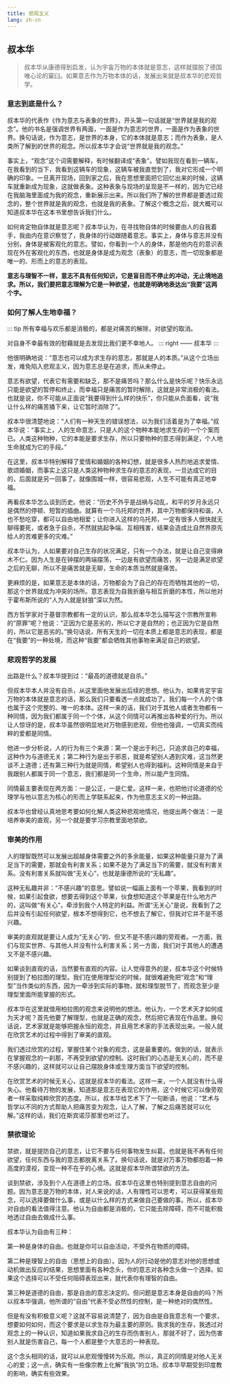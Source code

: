 ```yaml
---
title: 悲观主义
lang: zh-cn
---
```


## 叔本华

> 叔本华从康德得到启发，认为宇宙万物的本体就是意志，这样就摆脱了德国唯心论的窠臼。如果意志作为万物本体的话，发展出来就是叔本华的悲观哲学。

### 意志到底是什么？

叔本华的代表作《作为意志与表象的世界》，开头第一句话就是“世界就是我的观念”。他的书名是强调世界有两面，一面是作为意志的世界，一面是作为表象的世界。换句话说，作为意志，是世界的本身，它的本体就是意志；而作为表象，是人类所了解到的世界的观念。所以叔本华才会说“世界就是我的观念。”

事实上，“观念”这个词需要解释，有时候翻译成“表象”。譬如我现在看到一辆车，在我看到的当下，我看到这辆车的现象，这辆车被我直觉到了，我对它形成一个明确的印象。一旦离开现场，回到家之后，我在思想里面把它回忆出来的时候，这辆车就重新成为现象，这就做表象。这种表象与现场的呈现是不一样的，因为它已经在我脑海里面成为我的观念，重新展示出来。所以我们所了解的世界都是要透过观念的，整个世界就是我的观念，也就是我的表象。了解这个概念之后，就大概可以知道叔本华在这本书里想告诉我们什么。

如何肯定物自体就是意志呢？叔本华认为，在寻找物自体的时候要由人的自我着手，我由内在意识察觉了，我身体的行动跟随着意志。事实上，身体与意志并没有分别，身体是被客观化的意志。譬如，你看到一个人的身体，那是他内在的意识表现在外在客观化的东西，也就是身体是成为观念（表象）的意志，而一切现象都是唯一的、形而上的意志的表现。

**意志与理智不一样，意志不具有任何知识，它是盲目而不停止的冲动，无止境地追求。所以，我们要把意志理解为它是一种欲望，也就是明确地表达出“我要”这两个字。**

### 如何了解人生地幸福？

::: tip
所有幸福与欢乐都是消极的，都是对痛苦的解除，对欲望的取消。

对自身不幸最有效的慰藉就是去发现比我们更不幸地人。
::: right
—— 叔本华
:::

他很明确地说：“意志也可以成为求生存的意志，那就是人的本质。”从这个立场出发，难免陷入悲观主义，因为意志总是在追求，而从未停止。

意志有欲望，代表它有需要和缺乏，那不是痛苦吗？那么什么是快乐呢？快乐永远只能是欲望的暂停和终止，而幸福只是痛苦的暂时解除，这就是非常消极的看法。也就是说，你不可能从正面说“我要得到什么样的快乐”，你只能从负面看，说“我让什么样的痛苦捅下来，让它暂时消除了”。

叔本华很清楚地说：“人们有一种天生的错误想法，以为我们活着是为了幸福。”叔本华说：“事实上，人的生命意志，只是人的这个物种本能地求生存的一个个案而已。人类这种物种，它的本能是要求生存，所以只要物种的意志得到满足，个人地生命就成为它的手段。”

在这里，叔本华特别解释了爱情和婚姻的各种幻想，就是很多人热烈地追求爱情、歌颂婚姻，而事实上这只是人类这种物种求生存的意志的表现，一旦达成它的目的，后面就是另一回事了。就像围城一样，很容易悲观，人生不可能有真正地幸福。

再看叔本华怎么谈到历史。他说：“历史不外乎是战祸与动乱，和平的岁月永远只是偶然的停顿、短暂的插曲。就算有一个乌托邦的世界，其中万物都保持和谐，人也不愁吃穿，都可以自由地相爱；让你进入这样的乌托邦，一定有很多人很快就无聊得要死，或者急于自杀，不然就挑起争端、互相残害，结果会造成比自然界原先给人的苦难更多的灾难。”

叔本华认为，人如果要对自己生存的状况满足，只有一个办法，就是让自己变得麻木不仁。因为人生是在钟摆的两端摆荡，一边是有欲望而痛苦，另一边是满足欲望之后的无聊，所以不是痛苦就是无聊，生命的本质当然就是痛苦。

更麻烦的是，如果意志是本体的话，万物都会为了自己的存在而牺牲其他的一切，那这个世界就成为冲突的场所。意志表现为自我折磨与相互折磨的本性，所以他对于霍布斯所说的“人为人就是豺狼”深以为然。

西方哲学家对于基督宗教都有一定的认识，那么叔本华怎么描写这个宗教所宣称的“原罪”呢？他说：“正因为它是恶劣的，所以它才是自然的；也正因为它是自然的，所以它是恶劣的。”换句话说，所有天生的一切在本质上都是意志的表现，都是在“我要”的一种处境，而这种“我要”都会牺牲其他事物来满足自己的欲望。

### 悲观哲学的发展

出路是什么？叔本华提到过：“最高的道德就是自杀。”

但叔本华本人并没有自杀，从这里面他发展出后续的思想。他认为，如果肯定宇宙万物的本体就是意志的话，那么我们只要看透一点就成功了。我们每一个人的个体也属于这个完整的、唯一的本体。这样一来的话，我们对于其他人或者生物都有一种同情，因为我们都属于同一个个体，从这个同情可以再推出各种爱的行为。所以让人惊讶的是，叔本华虽然很明显地对万物感到悲观，但他也强调，一切真实而纯粹的爱都是同情。

他进一步分析说，人的行为有三个来源：第一个是出于利己，只追求自己的幸福，这种作为与道德无关；第二种行为是出于邪恶，就是希望别人遇到灾难，这当然更谈不上道德；还有第三种行为就是同情，希望别人也得到福利。这种同情是来自于我跟别人都属于同一个意志，我们都是同一个生命，所以能产生同情。

同情最主要表现在两方面：一是公正，一是仁爱。这样一来，也把他讨论道德的伦理学与他以意志为核心的形而上学联系起来，作为他意志主义的一种出路。

叔本华也曾经认真地思考要如何化解人类这种悲观地情况，他提出两个做法：一是培养审美的直观，另一个就是要学习宗教里面地禁欲。

### 审美的作用

人的理智既然可以发展出超越身体需要之外的多余能量，如果这种能量只是为了满足当下的需要，那就会有利害关系；如果不是为了满足当下的需要，就没有利害关系。没有利害关系就叫做“无关心”，也就是康德所说的“无私趣”。

这种无私趣并非：“不感兴趣”的意思。譬如说一幅画上面有一个苹果，我看到的时候，如果引起食欲，想要去得到这个苹果，伙食想知道这个苹果是在什么地方产的，这叫做“有关心”，牵涉到我个人特定的利益。所谓“无关心”是说，我看到了之后并没有引起任何欲望，根本不想得到它，也不想去了解它，但我对它并不是不感兴趣。

审美的直观就是要让人成为“无关心”的、但又不是不感兴趣的旁观者。一方面，我们与现实世界、与其他人并没有什么利害关系；另一方面，我们对于其他人的遭遇又不是不感兴趣。

如果谈到直观的话，当然要有直观的内容。让人觉得意外的是，叔本华这个时候特别提到了柏拉图的理型。我们在使用理型论的时候，就很难避免把“观念”和“理型”当作类似的东西，因为一牵涉到实际的事物，就和理型脱节了，而观念至少是理型里面所能掌握的形式。

叔本华在这里就借用柏拉图的观念来说明他的想法。他认为，一个艺术天才如何成为天才呢？首先他要了解理型，也就是正确的观念，然后把它表现在作品里。换句话说，艺术家就是能够把握永恒的观念，并且用艺术家的手法表现出来。一般人就在欣赏艺术的过程中得到了审美的直观。

我们透过欣赏的过程，掌握住某个对象的观念，这是最重要的。做到的话，就表示在掌握观念的一刹那，不再受到欲望的控制。这时我们的心态是无关心的，而不是不感兴趣的，这样就可以让自己摆脱身体或生理方面当下欲望的控制。

在欣赏艺术的时候无关心，这就是叔本华的看法。这样一来，一个人就没有什么得失心。他看待万物的发展，知道那是意志在表现它的作用，这个时候它可以像旁观者一样采取纯粹欣赏的态度。所以，叔本华给艺术下了一句断语，他说：“艺术与哲学以不同的方式帮助人把痛苦变为观念，让人了解，了解之后痛苦就可以化解。”这样的话，我们在斯宾诺莎那里也听过了。

### 禁欲理论

禁欲，就是提防自己的意志，让它不要与任何事物发生纠葛。也就是我不再有任何欲望，任何东西与我的意志都脱离关系了。换句话说，就是对万事万物都抱着一种高度的漠视，变现一种不在乎的心境。这就是叔本华所谓禁欲的方法。

谈到禁欲，涉及到个人在道德上的立场。叔本华在这里也特别提到意志自由的问题。因为意志是万物的本体，对人来说的话，人有理性可以思考，可以获得某些观念，可以选择要做什么事，或是以什么样的方式来做自己要做的事。所以，叔本华对自由的看法值得注意。他认为自由都是消极的，它只能去除障碍，而不可能积极地透过自由去做成什么事。

叔本华认为自由有三种：

第一种是身体的自由。也就是你可以自由活动，不受外在物质的障碍。

第二种是理智上的自由（思想上的自由）。因为人的行动是他的意志对他的思想或动机做出反应的结果，思想里面有各种念头，你的意志对各种念头做一个选择。如果这个选择可以不受任何阻碍表现出来，就代表你有理智的自由。

第三种是道德的自由，那是自由的意志决定的。但问题是意志本身是自由的吗？所以叔本华强调，他所谓的“自由”代表不受必然性的控制，是一种绝对的偶然性。

但是有没有积极意义呢？这就不容易说清楚了，因为自由是自我意志有一个要求，想要如何如何，而这个要求是以求生存为最主要的原则。我求我的生存，我透过对观念上的一种认识，知道如果我求自己的生存而伤害别人，那就不好了，因为伤害别人就是伤害自己，每一个人都是整个大意志的一种表现。

这个念头相同的话，就可以从悲观慢慢转为乐观。所以，真正的同情是对他人无关心的爱；这一点，确实有一些像宗教上化解“我执”的立场。叔本华早期受到印度教的影响，确实有些效果。
